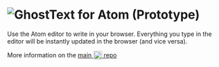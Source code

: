 # ![GhostText for Atom](https://raw.githubusercontent.com/GhostText/GhostText/master/promo/gt_banner-for-atom.png) (Prototype)
Use the Atom editor to write in your browser. Everything you type in the editor will be instantly updated in the browser (and vice versa).

More information on the [main <img alt="GhostText" src="https://raw.githubusercontent.com/GhostText/GhostText/master/promo/gt_banner.png" height="20px" valign="-5px"> repo](https://github.com/GhostText/GhostText)
